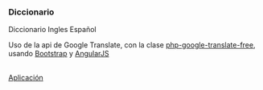 <h3>Diccionario</h3>
Diccionario Ingles Español

Uso de la api de Google  Translate, con la clase <a href="https://github.com/statickidz/php-google-translate-free/" target="_blank">php-google-translate-free</a>, usando <a href="http://getbootstrap.com/" target="_blank">Bootstrap</a> y <a href="https://angularjs.org/" target="_blank">AngularJS</a>

<br/>
<a href="http://salvacam.tk/diccionario" target="_blank">Aplicación</a>

